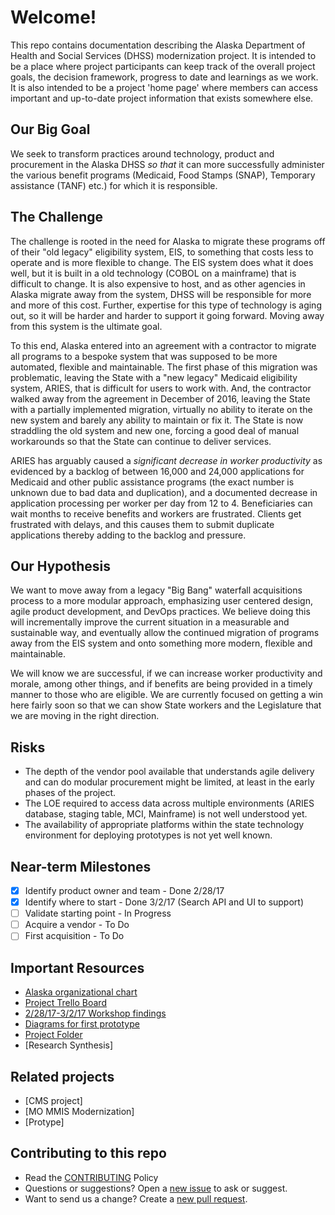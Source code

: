 # Welcome!
This repo contains documentation describing the Alaska Department of Health and Social Services (DHSS) modernization project. It is intended to be a place where project participants can keep track of the overall project goals, the decision framework, progress to date and learnings as we work. It is also intended to be a project 'home page' where members can access important and up-to-date project information that exists somewhere else.

## Our Big Goal
We seek to transform practices around technology, product and procurement in the Alaska DHSS _so that_ it can more successfully administer the various benefit programs (Medicaid, Food Stamps (SNAP), Temporary assistance (TANF) etc.) for which it is responsible.

## The Challenge
The challenge is rooted in the need for Alaska to migrate these programs off of their "old legacy" eligibility system, EIS, to something that costs less to operate and is more flexible to change. The EIS system does what it does well, but it is built in a old technology (COBOL on a mainframe) that is difficult to change. It is also expensive to host, and as other agencies in Alaska migrate away from the system, DHSS will be responsible for more and more of this cost. Further, expertise for this type of technology is aging out, so it will be harder and harder to support it going forward. Moving away from this system is the ultimate goal.

To this end, Alaska entered into an agreement with a contractor to migrate all programs to a bespoke system that was supposed to be more automated, flexible and maintainable. The first phase of this migration was problematic, leaving the State with a "new legacy" Medicaid eligibility system, ARIES, that is difficult for users to work with. And, the contractor walked away from the agreement in December of 2016, leaving the State with a partially implemented migration, virtually no ability to iterate on the new system and barely any ability to maintain or fix it. The State is now straddling the old system and new one, forcing a good deal of manual workarounds so that the State can continue to deliver services.

ARIES has arguably caused a _significant decrease in worker productivity_ as evidenced by a backlog of between 16,000 and 24,000 applications for Medicaid and other public assistance programs (the exact number is unknown due to bad data and duplication), and a documented decrease in application processing per worker per day from 12 to 4. Beneficiaries can wait months to receive benefits and workers are frustrated. Clients get frustrated with delays, and this causes them to submit duplicate applications thereby adding to the backlog and pressure.

## Our Hypothesis
We want to move away from a legacy "Big Bang" waterfall acquisitions process to a more modular approach, emphasizing user centered design, agile product development, and DevOps practices. We believe doing this will incrementally improve the current situation in a measurable and sustainable way, and eventually allow the continued migration of programs away from the EIS system and onto something more modern, flexible and maintainable.

We will know we are successful, if we can increase worker productivity and morale, among other things, and if benefits are being provided in a timely manner to those who are eligible. We are currently focused on getting a win here fairly soon so that we can show State workers and the Legislature that we are moving in the right direction.

## Risks
* The depth of the vendor pool available that understands agile delivery and can do modular procurement might be limited, at least in the early phases of the project.
* The LOE required to access data across multiple environments (ARIES database, staging table, MCI, Mainframe) is not well understood yet.
* The availability of appropriate platforms within the state technology environment for deploying prototypes is not yet well known.

## Near-term Milestones
- [x] Identify product owner and team - Done 2/28/17
- [x] Identify where to start - Done 3/2/17 (Search API and UI to support)
- [ ] Validate starting point - In Progress
- [ ] Acquire a vendor - To Do
- [ ] First acquisition - To Do

## Important Resources
* [Alaska organizational chart](http://mur.al/vzV3BEBJ)
* [Project Trello Board](https://trello.com/b/siAFtoWJ/alaska-medicaid-eligibility-information-system-replacement-eis-r-project)
* [2/28/17-3/2/17 Workshop findings](https://app.mural.ly/t/gsa6/m/gsa6/1488927409455/view/3842912505)
* [Diagrams for first prototype](https://app.mural.ly/invitation/mural/gsa6/1489619780239?sender=michaeltorres&key=1026750817)
* [Project Folder](https://drive.google.com/drive/u/0/folders/0B4B0xeCMEaFyYmE0VFhTR3lTSms)
* [Research Synthesis]

## Related projects
* [CMS project]
* [MO MMIS Modernization]
* [Protype]

## Contributing to this repo
* Read the [CONTRIBUTING](CONTRIBUTING.md) Policy
* Questions or suggestions? Open a [new issue](https://github.com/18F/alaska-dhss-modernization/issues) to ask or suggest.
* Want to send us a change? Create a [new pull request](https://help.github.com/articles/creating-a-pull-request/).
